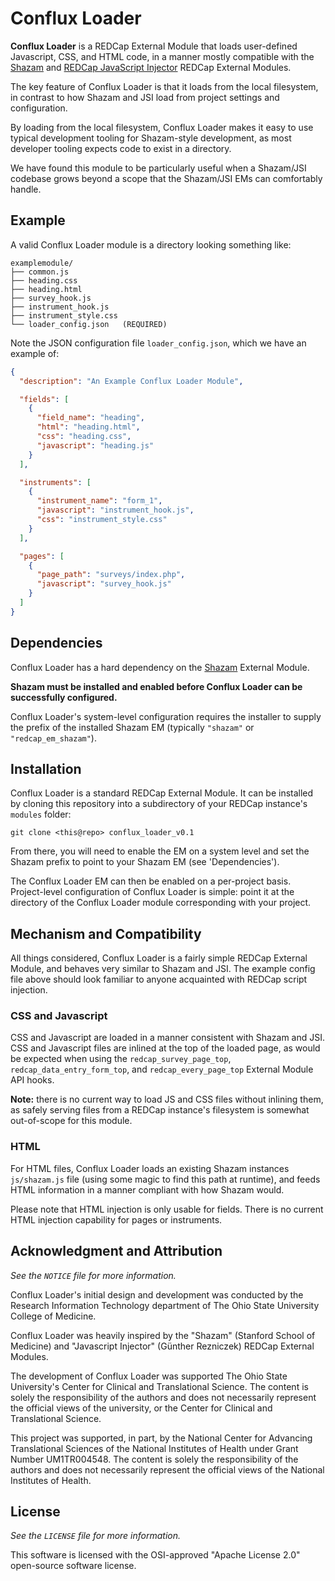 
# Conflux Loader

**Conflux Loader** is a REDCap External Module that loads user-defined
Javascript, CSS, and HTML code, in a manner mostly compatible with the
[Shazam](https://github.com/susom/redcap-em-shazam) and [REDCap JavaScript
Injector](https://github.com/grezniczek/redcap_javascript_injector) REDCap
External Modules.

The key feature of Conflux Loader is that it loads from the local filesystem, in
contrast to how Shazam and JSI load from project settings and configuration.

By loading from the local filesystem, Conflux Loader makes it easy to use
typical development tooling for Shazam-style development, as most developer
tooling expects code to exist in a directory.

We have found this module to be particularly useful when a Shazam/JSI codebase
grows beyond a scope that the Shazam/JSI EMs can comfortably handle.

## Example

A valid Conflux Loader module is a directory looking something like:

```
examplemodule/
├── common.js
├── heading.css
├── heading.html
├── survey_hook.js
├── instrument_hook.js
├── instrument_style.css
└── loader_config.json   (REQUIRED)
```

Note the JSON configuration file `loader_config.json`, which we have an example of:

```json
{
  "description": "An Example Conflux Loader Module",

  "fields": [
    {
      "field_name": "heading",
      "html": "heading.html",
      "css": "heading.css",
      "javascript": "heading.js"
    }
  ],

  "instruments": [
    {
      "instrument_name": "form_1",
      "javascript": "instrument_hook.js",
      "css": "instrument_style.css"
    }
  ],

  "pages": [
    {
      "page_path": "surveys/index.php",
      "javascript": "survey_hook.js"
    }
  ]
}
```

## Dependencies

Conflux Loader has a hard dependency on the
[Shazam](https://github.com/susom/redcap-em-shazam) External Module.

**Shazam must be installed and enabled before Conflux Loader can be successfully
configured.**

Conflux Loader's system-level configuration requires the installer to supply the
prefix of the installed Shazam EM (typically `"shazam"` or
`"redcap_em_shazam"`).

## Installation

Conflux Loader is a standard REDCap External Module. It can be installed by
cloning this repository into a subdirectory of your REDCap instance's
`modules` folder:

```
git clone <this@repo> conflux_loader_v0.1
```

From there, you will need to enable the EM on a system level and set the Shazam
prefix to point to your Shazam EM (see 'Dependencies').

The Conflux Loader EM can then be enabled on a per-project basis. Project-level
configuration of Conflux Loader is simple: point it at the directory of the
Conflux Loader module corresponding with your project.

## Mechanism and Compatibility

All things considered, Conflux Loader is a fairly simple REDCap External Module,
and behaves very similar to Shazam and JSI. The example config file above should
look familiar to anyone acquainted with REDCap script injection.

### CSS and Javascript

CSS and Javascript are loaded in a manner consistent with Shazam and JSI. CSS
and Javascript files are inlined at the top of the loaded page, as would be
expected when using the `redcap_survey_page_top`, `redcap_data_entry_form_top`,
and `redcap_every_page_top` External Module API hooks.

**Note:** there is no current way to load JS and CSS files without inlining
them, as safely serving files from a REDCap instance's filesystem is somewhat
out-of-scope for this module.

### HTML

For HTML files, Conflux Loader loads an existing Shazam instances `js/shazam.js`
file (using some magic to find this path at runtime), and feeds HTML information
in a manner compliant with how Shazam would.

Please note that HTML injection is only usable for fields. There is no current
HTML injection capability for pages or instruments.

## Acknowledgment and Attribution

*See the `NOTICE` file for more information.*

Conflux Loader's initial design and development was conducted by the Research
Information Technology department of The Ohio State University College of
Medicine.

Conflux Loader was heavily inspired by the "Shazam" (Stanford School of
Medicine) and "Javascript Injector" (Günther Rezniczek) REDCap External Modules.

The development of Conflux Loader was supported The Ohio State University's
Center for Clinical and Translational Science. The content is solely the
responsibility of the authors and does not necessarily represent the official
views of the university, or the Center for Clinical and Translational Science.

This project was supported, in part, by the National Center for Advancing
Translational Sciences of the National Institutes of Health under Grant Number
UM1TR004548. The content is solely the responsibility of the authors and does
not necessarily represent the official views of the National Institutes of
Health.

## License

*See the `LICENSE` file for more information.*

This software is licensed with the OSI-approved "Apache License 2.0" open-source
software license.

